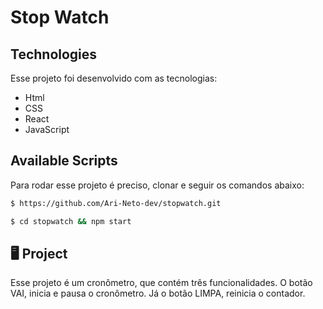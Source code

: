 # Stop Watch

## Technologies

Esse projeto foi desenvolvido com as tecnologias:

- Html
- CSS
- React
- JavaScript

## Available Scripts

Para rodar esse projeto é preciso, clonar e seguir os comandos abaixo:

```bash
$ https://github.com/Ari-Neto-dev/stopwatch.git
```

```bash
$ cd stopwatch && npm start
```

## :desktop_computer: Project

Esse projeto é um cronômetro, que contém três funcionalidades. O botão VAI, inicia e pausa o cronômetro. Já o botão LIMPA, reinicia o contador.
